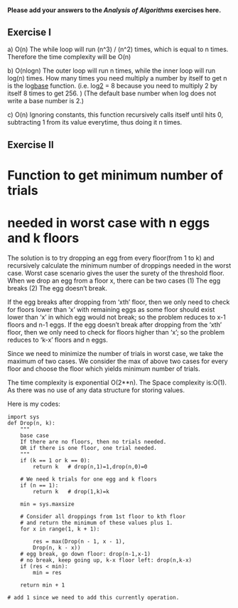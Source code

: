 #### Please add your answers to the ***Analysis of  Algorithms*** exercises here.

## Exercise I

a) O(n)
The while loop will run (n^3) / (n^2) times, which is equal to n times.
Therefore the time complexity will be O(n)


b) O(nlogn) 
The outer loop will run n times, while the inner loop will run log(n) times. 
How many times you need multiply a number by itself to get n is the log[base](n) function. (i.e. log[2](256) = 8 because you need to multiply 2 by itself 8 times to get 256. )
(The default base number when log does not write a base number is 2.)

c) O(n)
Ignoring constants, this function recursively calls itself until hits 0, subtracting 1 from its value everytime, thus doing it n times.

## Exercise II

# Function to get minimum number of trials  
# needed in worst case with n eggs and k floors 

The solution is to try dropping an egg from every floor(from 1 to k) and recursively calculate the minimum number of droppings needed in the worst case.
Worst case scenario gives the user the surety of the threshold floor. 
When we drop an egg from a floor x, there can be two cases 
(1) The egg breaks 
(2) The egg doesn’t break.

If the egg breaks after dropping from ‘xth’ floor, then we only need to check for floors lower than ‘x’ with remaining eggs as some floor should exist lower than ‘x’ in which egg would not break; so the problem reduces to x-1 floors and n-1 eggs.
If the egg doesn’t break after dropping from the ‘xth’ floor, then we only need to check for floors higher than ‘x’; so the problem reduces to ‘k-x’ floors and n eggs.

Since we need to minimize the number of trials in worst case, we take the maximum of two cases. We consider the max of above two cases for every floor and choose the floor which yields minimum number of trials.

The time complexity is exponential O(2**n).
The Space complexity is:O(1). As there was no use of any data structure for storing values.



Here is my codes:


    import sys 
    def Drop(n, k): 
        """
        base case
        If there are no floors, then no trials needed. 
        OR if there is one floor, one trial needed. 
        """
        if (k == 1 or k == 0): 
            return k   # drop(n,1)=1,drop(n,0)=0
  
        # We need k trials for one egg and k floors 
        if (n == 1): 
            return k   # drop(1,k)=k
  
        min = sys.maxsize 
  
        # Consider all droppings from 1st floor to kth floor 
        # and return the minimum of these values plus 1. 
        for x in range(1, k + 1): 
  
            res = max(Drop(n - 1, x - 1),  
            Drop(n, k - x)) 
        # egg break, go down floor: drop(n-1,x-1)
        # no break, keep going up, k-x floor left: drop(n,k-x)
        if (res < min): 
            min = res 
  
        return min + 1 
    
    # add 1 since we need to add this currently operation.


